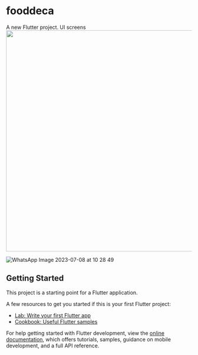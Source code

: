 # fooddeca

A new Flutter project.
UI screens
<img src="![WhatsApp Image 2023-07-08 at 10 28 49](https://github.com/pratikpatrimath/Fooddeca/assets/75774769/779ad8c2-6757-4a03-a12b-089e6e1b7272)" width=600 >




![WhatsApp Image 2023-07-08 at 10 28 49](https://github.com/pratikpatrimath/Fooddeca/assets/75774769/609beaa2-759d-4225-aea5-068d14512c69)

## Getting Started

This project is a starting point for a Flutter application.

A few resources to get you started if this is your first Flutter project:

- [Lab: Write your first Flutter app](https://docs.flutter.dev/get-started/codelab)
- [Cookbook: Useful Flutter samples](https://docs.flutter.dev/cookbook)

For help getting started with Flutter development, view the
[online documentation](https://docs.flutter.dev/), which offers tutorials,
samples, guidance on mobile development, and a full API reference.
